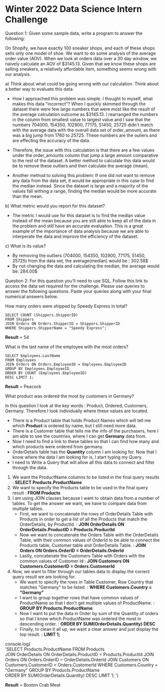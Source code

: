 # Winter 2022 Data Science Intern Challenge 
Question 1: Given some sample data, write a program to answer the following: 

On Shopify, we have exactly 100 sneaker shops, and each of these shops sells only one model of shoe.
We want to do some analysis of the average order value (AOV). When we look at orders data over a 30 day window, we naively calculate an AOV of $3145.13.
Given that we know these shops are selling sneakers, a relatively affordable item, something seems wrong with our analysis. 

a) Think about what could be going wrong with our calculation. Think about a better way to evaluate this data.
      
- How I approached this problem was simple. I thought to myself, what makes this data "incorrect"? When I quickly skimmed 
through the dataset there were few large numbers that were most like the result of the average calculation outcome as $3145.13. I rearranged the numbers in the column
from smallest value to largest value and I saw that the numbers 704000, 154350, 102900, 77175, 51450, 25725 didn't match with the average data with the overall 
data set of order_amount, as there was a big jump from 1760 to 25725. These numbers are the ouliers and are effecting the accuracy of the data. 

- Therefore, the issue with this calculation is that there are a few values under the order_amounts column that jump a large amount comparative to the rest of the dataset.
A better method to calculate this data would be to remove these outliers and then calculate the average (mean).
- Another method to solving this problem: If one did not want to remove any data from the data set, it would be appropriate in this case to find the median instead. 
Since the dataset is large and a majority of the values fall withing a range, finding the median would be more accurate than the mean. 
  

b) What metric would you report for this dataset?

- The metric I would use for this dataset is to find the median value instead of the mean because you are still able to keep all of the data in the problem and still have 
an accurate evaluation. This is a great example of the importance of data analysis because we are able to interperate the data and improve the efficiency of the dataset.  




c) What is its value?
- By removing the outliers (704000, 154350, 102900, 77175, 51450, 25725) from the data set, the average(median) would be : 302.58$
- By not changing the data and calculating the median, the average would be: 284.00$

Question 2: For this question you’ll need to use SQL. 
Follow this link to access the data set required for the challenge. 
Please use queries to answer the following questions. 
Paste your queries along with your final numerical answers below.

How many orders were shipped by Speedy Express in total?
    
    SELECT COUNT (Shippers.ShipperID)
    FROM Shippers
    JOIN Orders ON Orders.ShipperID = Shippers.ShipperID
    WHERE Shippers.ShipperName = "Speedy Express";

**Result** = 54
    
What is the last name of the employee with the most orders?

    SELECT Employees.LastName
    FROM Employees 
    JOIN Orders ON Orders.EmployeeID = Employees.EmployeeID
    GROUP BY Employees.EmployeeID
    ORDER BY COUNT (Employees.EmployeeID) 
    DESC LIMIT 1; 
 
**Result** = Peacock  

  
What product was ordered the most by customers in Germany?

In this question I look at the key words : Product, Ordered, Customers, Germany. 
Therefore I look individually where these values are located. 
- There is a Product table that holds Product Names which will tell me which **Product** is ordered by name, but I still need more data.
- There is a Customer table that tells me the info of the purchasers, here I am able to see the countries, where I can get **Germany** data from.
- Now I need to find a link to these tables so that I can find how many and which products were ordered from germany. 
- OrderDetails table has the **Quantity** column I am looking for. Now that I know where the data I am looking for is, I start typing my Query. 
- I need to Write a Query that will allow all this data to connect and filter through the data. 

1) We want the ProductName columns to be listed in the final query results : **SELECT Products.ProductName**
2) We want to specify the Products table to be used in the final query result :  **FROM Products** 
3) I am using JOIN clauses because I want to obtain data from a number of tables. To get the answer we want, we have to compare data from multiple tables.    
   - First, we want to concatenate the rows of OrderDetails Table with Products in order to get a list of all the Products that match the 
   OrderDetails, by ProductId. : **JOIN OrderDetails ON OrderDetails.ProductID = Products.ProductId**  
   - Now we want to concatenate the Orders Table with the OrderDetails Table, with their common values of OrderId to be able to connect the Products table, 
   Customer table and OrderDetails Table. : **JOIN Orders ON Orders.OrderID = OrderDetails.OrderId**
   - Lastly, concatenate the Customers Table with Orders with the common values of Customer Id : **JOIN Customers ON Customers.CustomerID = Orders.CustomerId**
4) Now, we want to filter through our tables data to display the correct query result we are looking for. 
   - We want to specify the rows in Table Customer, Row Country that matches "Germany" to be listed. :  **WHERE Customers.Country = "Germany"**
   - I want to group together rows that have common values of ProductName so that I don't get multiple values of ProductName. : **GROUP BY Products.ProductName** 
   - Now I want to put the data in Order by sum of the Quantity of orders so that I know which ProductName was ordered the most in descending order. : **ORDER BY SUM(OrderDetails.Quantity) DESC** 
   - Finally, to clean it all up, we want a clear answer and just display the top result. : **LIMIT 1;**
  
    
  console.log(  
    'SELECT Products.ProductName 
    FROM Products  
    JOIN OrderDetails ON OrderDetails.ProductID = Products.ProductId 
    JOIN Orders ON Orders.OrderID = OrderDetails.OrderId 
    JOIN Customers ON Customers.CustomerID = Orders.CustomerId 
    WHERE Customers.Country = "Germany" 
    GROUP BY Products.ProductName  
    ORDER BY SUM(OrderDetails.Quantity) DESC 
    LIMIT 1; ')
    
**Result** = Boston Crab Meat

